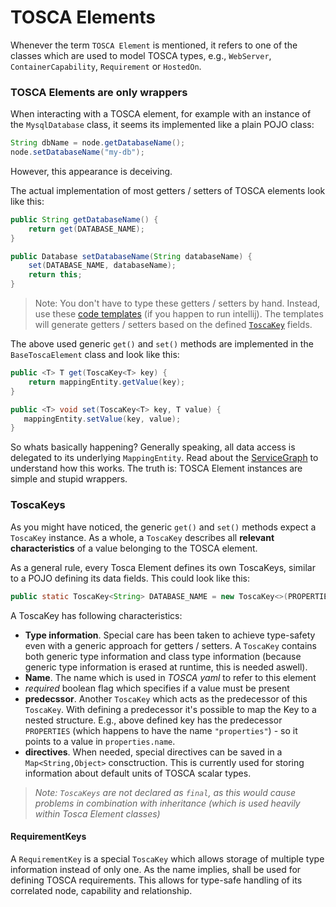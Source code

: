 # TOSCA Elements

Whenever the term `TOSCA Element` is mentioned, it refers to one of the classes which are used to model TOSCA types, e.g., `WebServer`, `ContainerCapability`, `Requirement` or `HostedOn`.

### TOSCA Elements are only wrappers 
When interacting with a TOSCA element, for example with an instance of the `MysqlDatabase` class, it seems its implemented like a plain POJO class:

```java
String dbName = node.getDatabaseName();
node.setDatabaseName("my-db");
```

However, this appearance is deceiving.

The actual implementation of most getters / setters of TOSCA elements look like this:
```java
public String getDatabaseName() {
    return get(DATABASE_NAME);
}

public Database setDatabaseName(String databaseName) {
    set(DATABASE_NAME, databaseName);
    return this;
}
```

> Note: You don't have to type these getters / setters by hand. Instead, use these [code templates](code-templates.md) (if you happen to run intellij). The templates will generate getters / setters based on the defined [`ToscaKey`](#toscakeys) fields.

The above used generic `get()` and `set()` methods are implemented in the `BaseToscaElement` class and look like this:
```java
public <T> T get(ToscaKey<T> key) {
    return mappingEntity.getValue(key);
}

public <T> void set(ToscaKey<T> key, T value) {
   mappingEntity.setValue(key, value);
}
```

So whats basically happening? Generally speaking, all data access is delegated to its underlying `MappingEntity`. Read about the [ServiceGraph](servicegraph.md) to understand how this works.
The truth is: TOSCA Element instances are simple and stupid wrappers.

### ToscaKeys
As you might have noticed, the generic `get()` and `set()` methods expect a `ToscaKey` instance. As a whole, a `ToscaKey` describes all **relevant characteristics** of a value belonging to the TOSCA element.   

As a general rule, every Tosca Element defines its own ToscaKeys, similar to a POJO defining its data fields.
This could look like this:

```java
public static ToscaKey<String> DATABASE_NAME = new ToscaKey<>(PROPERTIES, "name").required();

```

A ToscaKey has following characteristics:

- **Type information**. Special care has been taken to achieve type-safety even with a generic approach for getters / setters. A `ToscaKey` contains both generic type information and class type information (because generic type information is erased at runtime, this is needed aswell).
- **Name**. The name which is used in *TOSCA yaml* to refer to this element
- *required* boolean flag which specifies if a value must be present
- **predecssor**. Another `ToscaKey` which acts as the predecessor of this `ToscaKey`. With defining a predecessor it's possible to map the Key to a nested structure. E.g., above defined key has the predecessor `PROPERTIES` (which happens to have the name `"properties"`) - so it points to a value in `properties.name`.
- **directives**. When needed, special directives can be saved in a `Map<String,Object>` consctruction. This is currently used for storing information about default units of TOSCA scalar types.

> *Note: `ToscaKeys` are not declared as `final`, as this would cause problems in combination with inheritance (which is used heavily within Tosca Element classes)*


#### RequirementKeys
A `RequirementKey` is a special `ToscaKey` which allows storage of multiple type information instead of only one. 
As the name implies, shall be used for defining TOSCA requirements. 
This allows for type-safe handling of its correlated node, capability and relationship.

